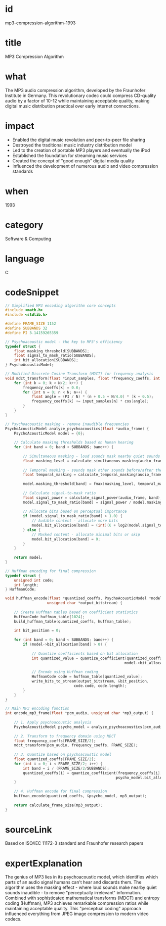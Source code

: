 # id
mp3-compression-algorithm-1993

# title
MP3 Compression Algorithm

# what
The MP3 audio compression algorithm, developed by the Fraunhofer Institute in Germany. This revolutionary codec could compress CD-quality audio by a factor of 10-12 while maintaining acceptable quality, making digital music distribution practical over early internet connections.

# impact
- Enabled the digital music revolution and peer-to-peer file sharing
- Destroyed the traditional music industry distribution model
- Led to the creation of portable MP3 players and eventually the iPod
- Established the foundation for streaming music services
- Created the concept of "good enough" digital media quality
- Influenced the development of numerous audio and video compression standards

# when
1993

# category
Software & Computing

# language
C

# codeSnippet
```c
// Simplified MP3 encoding algorithm core concepts
#include <math.h>
#include <stdlib.h>

#define FRAME_SIZE 1152
#define SUBBANDS 32
#define PI 3.14159265359

// Psychoacoustic model - the key to MP3's efficiency
typedef struct {
    float masking_threshold[SUBBANDS];
    float signal_to_mask_ratio[SUBBANDS];
    int bit_allocation[SUBBANDS];
} PsychoAcousticModel;

// Modified Discrete Cosine Transform (MDCT) for frequency analysis
void mdct_transform(float *input_samples, float *frequency_coeffs, int N) {
    for (int k = 0; k < N/2; k++) {
        frequency_coeffs[k] = 0.0;
        for (int n = 0; n < N; n++) {
            float angle = (PI / N) * (n + 0.5 + N/4.0) * (k + 0.5);
            frequency_coeffs[k] += input_samples[n] * cos(angle);
        }
    }
}

// Psychoacoustic masking - remove inaudible frequencies
PsychoAcousticModel analyze_psychoacoustics(float *audio_frame) {
    PsychoAcousticModel model = {0};
    
    // Calculate masking thresholds based on human hearing
    for (int band = 0; band < SUBBANDS; band++) {
        
        // Simultaneous masking - loud sounds mask nearby quiet sounds
        float masking_level = calculate_simultaneous_masking(audio_frame, band);
        
        // Temporal masking - sounds mask other sounds before/after them
        float temporal_masking = calculate_temporal_masking(audio_frame, band);
        
        model.masking_threshold[band] = fmax(masking_level, temporal_masking);
        
        // Calculate signal-to-mask ratio
        float signal_power = calculate_signal_power(audio_frame, band);
        model.signal_to_mask_ratio[band] = signal_power / model.masking_threshold[band];
        
        // Allocate bits based on perceptual importance
        if (model.signal_to_mask_ratio[band] > 1.0) {
            // Audible content - allocate more bits
            model.bit_allocation[band] = (int)(6 + log2(model.signal_to_mask_ratio[band]));
        } else {
            // Masked content - allocate minimal bits or skip
            model.bit_allocation[band] = 0;
        }
    }
    
    return model;
}

// Huffman encoding for final compression
typedef struct {
    unsigned int code;
    int length;
} HuffmanCode;

void huffman_encode(float *quantized_coeffs, PsychoAcousticModel *model, 
                   unsigned char *output_bitstream) {
    
    // Create Huffman tables based on coefficient statistics
    HuffmanCode huffman_table[1024];
    build_huffman_table(quantized_coeffs, huffman_table);
    
    int bit_position = 0;
    
    for (int band = 0; band < SUBBANDS; band++) {
        if (model->bit_allocation[band] > 0) {
            
            // Quantize coefficients based on bit allocation
            int quantized_value = quantize_coefficient(quantized_coeffs[band], 
                                                      model->bit_allocation[band]);
            
            // Encode using Huffman coding
            HuffmanCode code = huffman_table[quantized_value];
            write_bits_to_stream(output_bitstream, &bit_position, 
                               code.code, code.length);
        }
    }
}

// Main MP3 encoding function
int encode_mp3_frame(float *pcm_audio, unsigned char *mp3_output) {
    
    // 1. Apply psychoacoustic analysis
    PsychoAcousticModel psycho_model = analyze_psychoacoustics(pcm_audio);
    
    // 2. Transform to frequency domain using MDCT
    float frequency_coeffs[FRAME_SIZE/2];
    mdct_transform(pcm_audio, frequency_coeffs, FRAME_SIZE);
    
    // 3. Quantize based on psychoacoustic model
    float quantized_coeffs[FRAME_SIZE/2];
    for (int i = 0; i < FRAME_SIZE/2; i++) {
        int band = i / (FRAME_SIZE/2/SUBBANDS);
        quantized_coeffs[i] = quantize_coefficient(frequency_coeffs[i], 
                                                  psycho_model.bit_allocation[band]);
    }
    
    // 4. Huffman encode for final compression
    huffman_encode(quantized_coeffs, &psycho_model, mp3_output);
    
    return calculate_frame_size(mp3_output);
}
```

# sourceLink
Based on ISO/IEC 11172-3 standard and Fraunhofer research papers

# expertExplanation
The genius of MP3 lies in its psychoacoustic model, which identifies which parts of an audio signal humans can't hear and discards them. The algorithm uses the masking effect - where loud sounds make nearby quiet sounds inaudible - to remove "perceptually irrelevant" information. Combined with sophisticated mathematical transforms (MDCT) and entropy coding (Huffman), MP3 achieves remarkable compression ratios while maintaining acceptable quality. This "perceptual coding" approach influenced everything from JPEG image compression to modern video codecs.